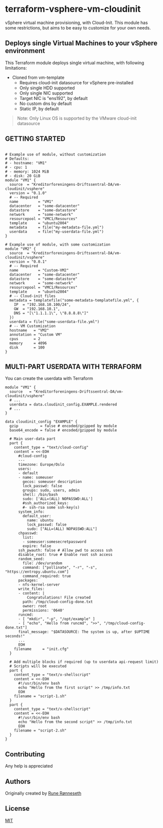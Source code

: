 # terraform-vsphere-vm-cloudinit

vSphere virtual machine provisioning, with Cloud-Init. This module has some restrictions,
but aims to be easy to customize for your own needs.

## Deploys single Virtual Machines to your vSphere environment

This Terraform module deploys single virtual machine, with following limitations:

- Cloned from vm-template
  - Requires cloud-init datasource for vSphere pre-installed
  - Only single HDD supported
  - Only single NIC supported
  - Target NIC is "ens192", by default
  - No custom dns by default
  - Static IP, by default

> Note: Only Linux OS is supported by the VMware cloud-init datasource

## GETTING STARTED

```hcl

# Example use of module, without customization
# Defaults:
# - hostname: "VM1"
# - cpu: 1
# - memory: 1024 MiB
# - disk: 20 GiB
module "VM1" {
  source  = "Kreditorforeningens-Driftssentral-DA/vm-cloudinit/vsphere"
  version = "0.1.0"
  # -- Required
  name         = "VM1"
  datacenter   = "some-datacenter"
  datastore    = "some-datastore"
  network      = "some-network"
  resourcepool = "VMC1/Resources"
  template     = "ubuntu2004"
  metadata     = file("my-metadata-file.yml")
  userdata     = file("my-userdata-file.yml")
}

# Example use of module, with some customization
module "VM2" {
  source  = "Kreditorforeningens-Driftssentral-DA/vm-cloudinit/vsphere"
  version = "0.0.1"
  # -- Required
  name         = "Custom-VM2"
  datacenter   = "some-datacenter"
  datastore    = "some-datastore"
  network      = "some-network"
  resourcepool = "VMC1/Resources"
  template     = "ubuntu2004"
  # -- Cloud-init files
  metadata = templatefile("some-metadata-templatefile.yml", {
    IP  = "192.168.10.100/24",
    GW  = "192.168.10.1",
    DNS = "[\"1.1.1.1\", \"8.8.8.8\"]"
  })
  userdata = file("some-userdata-file.yml")
  # -- VM Customization
  hostname   = "VM2"
  annotation = "Custom VM"
  cpus       = 2
  memory     = 4096
  disk       = 100
}

```

## MULTI-PART USERDATA WITH TERRAFORM
You can create the userdata with Terraform
```hcl
module "VM1" {
  source   = "Kreditorforeningens-Driftssentral-DA/vm-cloudinit/vsphere"
  # ...
  userdata = data.cloudinit_config.EXAMPLE.rendered
  # ...
}

data cloudinit_config "EXAMPLE" {
  gzip          = false # encoded/gzipped by module
  base64_encode = false # encoded/gzipped by module

  # Main user-data part
  part {
    content_type = "text/cloud-config"
    content = <<-EOH
      #cloud-config 
      ---
      timezone: Europe/Oslo
      users:
      - default
      - name: someuser
        gecos: someuser description
        lock_passwd: false
        groups: sudo, users, admin
        shell: /bin/bash
        sudo: ['ALL=(ALL) NOPASSWD:ALL']
        #ssh_authorized_keys:
        #- ssh-rsa some ssh-key(s)
      system_info: 
        default_user:
          name: ubuntu
          lock_passwd: false
          sudo: ["ALL=(ALL) NOPASSWD:ALL"]
      chpasswd:
        list:
        - someuser:somesecretpassword
        expire: false
      ssh_pwauth: false # Allow pwd to access ssh
      disable_root: true # Enable root ssh access
      random_seed:
        file: /dev/urandom
        command: ["pollinate", "-r", "-s", "https://entropy.ubuntu.com"]
        command_required: true
      packages:
      - nfs-kernel-server
      write_files:
      - content: |
          Congratulations! File created
        path: /tmp/cloud-config-done.txt
        owner: root
        permissions: '0640'
      runcmd:
      - [ "mkdir", "-p", "/opt/example" ]
      - [ "echo", "Hello from runcmd", ">>", "/tmp/cloud-config-done.txt"]
      final_message: "$DATASOURCE: The system is up, after $UPTIME seconds!"
      ...
      EOH
    filename     = "init.cfg"
  }

  # Add multiple blocks if required (up to userdata api-request limit)
  # Scripts will be executed
  part {
    content_type = "text/x-shellscript"
    content = <<-EOH
      #!/usr/bin/env bash
      echo "Hello from the first script" >> /tmp/info.txt
      EOH
    filename = "script-1.sh"
  }
  part {
    content_type = "text/x-shellscript"
    content = <<-EOH
      #!/usr/bin/env bash
      echo "Hello from the second script" >> /tmp/info.txt
      EOH
    filename = "script-2.sh"
  }
}
```
## Contributing

Any help is appreciated

## Authors

Originally created by [Rune Rønneseth](https://github.com/runeron)

## License

[MIT](LICENSE)